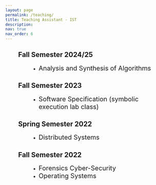 ```yaml
---
layout: page
permalink: /teaching/
title: Teaching Assistant - IST
description:
nav: true
nav_order: 6
---
```


<h2 style="margin-left:40px">Fall Semester 2024/25</h2>

<ul>
    <li style="margin-left: 80px;"><span style="font-size:20px">Analysis and Synthesis of Algorithms</span></li>
</ul>

<h2 style="margin-left:40px">Fall Semester 2023 </h2>

<ul>
    <li style="margin-left: 80px;"><span style="font-size:20px">Software Specification (symbolic execution lab class)</span></li>
</ul>

<h2 style="margin-left:40px">Spring Semester 2022</h2>

<ul>
    <li style="margin-left: 80px;"><span style="font-size:20px">Distributed Systems</span></li>
</ul>

<h2 style="margin-left:40px">Fall Semester 2022</h2>

<ul>
    <li style="margin-left: 80px;"><span style="font-size:20px">Forensics Cyber-Security</span> </li>
    <li style="margin-left: 80px;"><span style="font-size:20px">Operating Systems</span> </li>
</ul>
